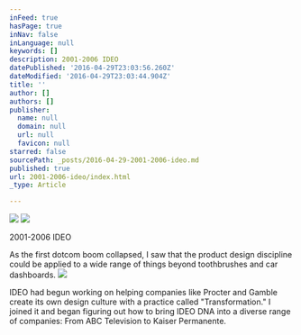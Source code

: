 ```yaml
---
inFeed: true
hasPage: true
inNav: false
inLanguage: null
keywords: []
description: 2001-2006 IDEO
datePublished: '2016-04-29T23:03:56.260Z'
dateModified: '2016-04-29T23:03:44.904Z'
title: ''
author: []
authors: []
publisher:
  name: null
  domain: null
  url: null
  favicon: null
starred: false
sourcePath: _posts/2016-04-29-2001-2006-ideo.md
published: true
url: 2001-2006-ideo/index.html
_type: Article

---
```

![](https://the-grid-user-content.s3-us-west-2.amazonaws.com/86081aa9-0530-40e5-9847-f59d87279c1a.png)
![](https://the-grid-user-content.s3-us-west-2.amazonaws.com/5b04c2bb-e1a1-4e40-8cc9-2327cded1618.jpg)

2001-2006 IDEO

As the first dotcom boom collapsed, I saw that the product design discipline could be applied to a wide range of things beyond toothbrushes and car dashboards. ![](https://the-grid-user-content.s3-us-west-2.amazonaws.com/d28fc498-9164-4d0d-b95c-9995f04138cf.jpg)

IDEO had begun working on helping companies like Procter and Gamble create its own design culture with a practice called "Transformation." I joined it and began figuring out how to bring IDEO DNA into a diverse range of companies: From ABC Television to Kaiser Permanente.